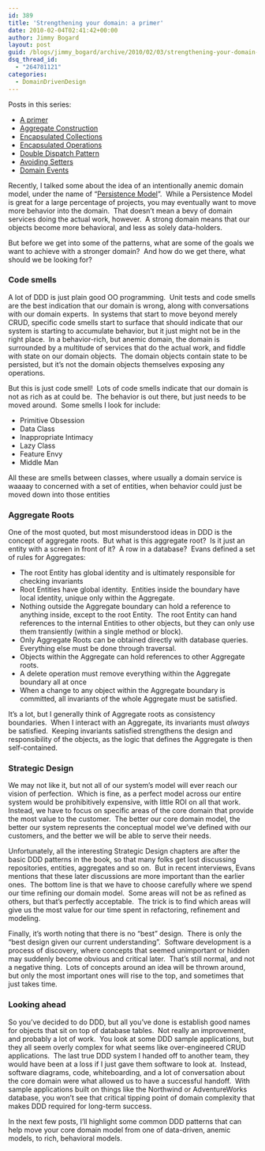 ```yaml
---
id: 389
title: 'Strengthening your domain: a primer'
date: 2010-02-04T02:41:42+00:00
author: Jimmy Bogard
layout: post
guid: /blogs/jimmy_bogard/archive/2010/02/03/strengthening-your-domain-a-primer.aspx
dsq_thread_id:
  - "264781121"
categories:
  - DomainDrivenDesign
---
```

Posts in this series:

  * [A primer](http://www.lostechies.com/blogs/jimmy_bogard/archive/2010/02/03/strengthening-your-domain-a-primer.aspx)
  * [Aggregate Construction](http://www.lostechies.com/blogs/jimmy_bogard/archive/2010/02/23/strengthening-your-domain-aggregate-construction.aspx)
  * [Encapsulated Collections](http://www.lostechies.com/blogs/jimmy_bogard/archive/2010/03/10/strengthening-your-domain-encapsulated-collections.aspx)
  * [Encapsulated Operations](http://www.lostechies.com/blogs/jimmy_bogard/archive/2010/03/24/strengthening-your-domain-encapsulating-operations.aspx)
  * [Double Dispatch Pattern](http://www.lostechies.com/blogs/jimmy_bogard/archive/2010/03/30/strengthening-your-domain-the-double-dispatch-pattern.aspx)
  * [Avoiding Setters](http://www.lostechies.com/blogs/jimmy_bogard/archive/2010/03/31/strengthening-your-domain-avoiding-setters.aspx)
  * [Domain Events](http://www.lostechies.com/blogs/jimmy_bogard/archive/2010/04/08/strengthening-your-domain-domain-events.aspx)

Recently, I talked some about the idea of an intentionally anemic domain model, under the name of “[Persistence Model](http://www.lostechies.com/blogs/jimmy_bogard/archive/2009/12/03/persistence-model-and-domain-anemia.aspx)”.&#160; While a Persistence Model is great for a large percentage of projects, you may eventually want to move more behavior into the domain.&#160; That doesn’t mean a bevy of domain services doing the actual work, however.&#160; A strong domain means that our objects become more behavioral, and less as solely data-holders.

But before we get into some of the patterns, what are some of the goals we want to achieve with a stronger domain?&#160; And how do we get there, what should we be looking for?

### Code smells

A lot of DDD is just plain good OO programming.&#160; Unit tests and code smells are the best indication that our domain is wrong, along with conversations with our domain experts.&#160; In systems that start to move beyond merely CRUD, specific code smells start to surface that should indicate that our system is starting to accumulate behavior, but it just might not be in the right place.&#160; In a behavior-rich, but anemic domain, the domain is surrounded by a multitude of services that do the actual work, and fiddle with state on our domain objects.&#160; The domain objects contain state to be persisted, but it’s not the domain objects themselves exposing any operations.

But this is just code smell!&#160; Lots of code smells indicate that our domain is not as rich as at could be.&#160; The behavior is out there, but just needs to be moved around.&#160; Some smells I look for include:

  * Primitive Obsession 
  * Data Class 
  * Inappropriate Intimacy 
  * Lazy Class 
  * Feature Envy 
  * Middle Man 

All these are smells between classes, where usually a domain service is waaaay to concerned with a set of entities, when behavior could just be moved down into those entities

### 

### Aggregate Roots

One of the most quoted, but most misunderstood ideas in DDD is the concept of aggregate roots.&#160; But what is this aggregate root?&#160; Is it just an entity with a screen in front of it?&#160; A row in a database?&#160; Evans defined a set of rules for Aggregates:

  * The root Entity has global identity and is ultimately responsible for checking invariants 
  * Root Entities have global identity.&#160; Entities inside the boundary have local identity, unique only within the Aggregate. 
  * Nothing outside the Aggregate boundary can hold a reference to anything inside, except to the root Entity.&#160; The root Entity can hand references to the internal Entities to other objects, but they can only use them transiently (within a single method or block). 
  * Only Aggregate Roots can be obtained directly with database queries.&#160; Everything else must be done through traversal. 
  * Objects within the Aggregate can hold references to other Aggregate roots. 
  * A delete operation must remove everything within the Aggregate boundary all at once 
  * When a change to any object within the Aggregate boundary is committed, all invariants of the whole Aggregate must be satisfied. 

It’s a lot, but I generally think of Aggregate roots as consistency boundaries.&#160; When I interact with an Aggregate, its invariants must _always_ be satisfied.&#160; Keeping invariants satisfied strengthens the design and responsibility of the objects, as the logic that defines the Aggregate is then self-contained.

### Strategic Design

We may not like it, but not all of our system’s model will ever reach our vision of perfection.&#160; Which is fine, as a perfect model across our entire system would be prohibitively expensive, with little ROI on all that work.&#160; Instead, we have to focus on specific areas of the core domain that provide the most value to the customer.&#160; The better our core domain model, the better our system represents the conceptual model we’ve defined with our customers, and the better we will be able to serve their needs.

Unfortunately, all the interesting Strategic Design chapters are after the basic DDD patterns in the book, so that many folks get lost discussing repositories, entities, aggregates and so on.&#160; But in recent interviews, Evans mentions that these later discussions are more important than the earlier ones.&#160; The bottom line is that we have to choose carefully where we spend our time refining our domain model.&#160; Some areas will not be as refined as others, but that’s perfectly acceptable.&#160; The trick is to find which areas will give us the most value for our time spent in refactoring, refinement and modeling.

Finally, it’s worth noting that there is no “best” design.&#160; There is only the “best design given our current understanding”.&#160; Software development is a process of discovery, where concepts that seemed unimportant or hidden may suddenly become obvious and critical later.&#160; That’s still normal, and not a negative thing.&#160; Lots of concepts around an idea will be thrown around, but only the most important ones will rise to the top, and sometimes that just takes time.

### Looking ahead

So you’ve decided to do DDD, but all you’ve done is establish good names for objects that sit on top of database tables.&#160; Not really an improvement, and probably a lot of work.&#160; You look at some DDD sample applications, but they all seem overly complex for what seems like over-engineered CRUD applications.&#160; The last true DDD system I handed off to another team, they would have been at a loss if I just gave them software to look at.&#160; Instead, software diagrams, code, whiteboarding, and a lot of conversation about the core domain were what allowed us to have a successful handoff.&#160; With sample applications built on things like the Northwind or AdventureWorks database, you won’t see that critical tipping point of domain complexity that makes DDD required for long-term success.

In the next few posts, I’ll highlight some common DDD patterns that can help move your core domain model from one of data-driven, anemic models, to rich, behavioral models.